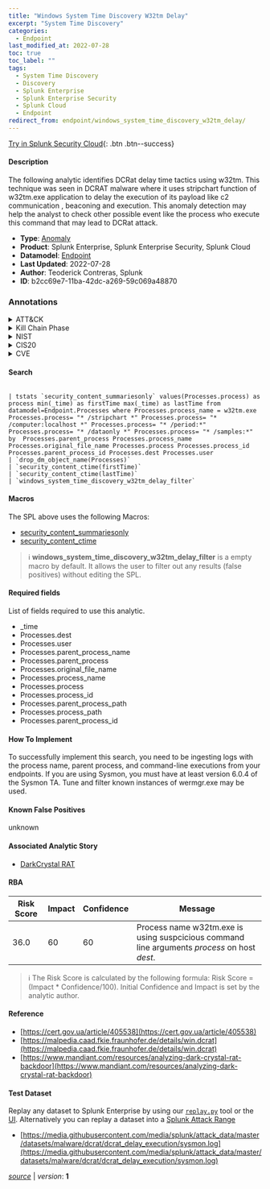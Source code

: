 ```yaml
---
title: "Windows System Time Discovery W32tm Delay"
excerpt: "System Time Discovery"
categories:
  - Endpoint
last_modified_at: 2022-07-28
toc: true
toc_label: ""
tags:
  - System Time Discovery
  - Discovery
  - Splunk Enterprise
  - Splunk Enterprise Security
  - Splunk Cloud
  - Endpoint
redirect_from: endpoint/windows_system_time_discovery_w32tm_delay/
---
```




[Try in Splunk Security Cloud](https://www.splunk.com/en_us/cyber-security.html){: .btn .btn--success}

#### Description

The following analytic identifies DCRat delay time tactics using w32tm. This technique was seen in DCRAT malware where it uses stripchart function of w32tm.exe application to delay the execution of its payload like c2 communication , beaconing and execution. This anomaly detection may help the analyst to check other possible event like the process who execute this command that may lead to DCRat attack.

- **Type**: [Anomaly](https://github.com/splunk/security_content/wiki/Detection-Analytic-Types)
- **Product**: Splunk Enterprise, Splunk Enterprise Security, Splunk Cloud
- **Datamodel**: [Endpoint](https://docs.splunk.com/Documentation/CIM/latest/User/Endpoint)
- **Last Updated**: 2022-07-28
- **Author**: Teoderick Contreras, Splunk
- **ID**: b2cc69e7-11ba-42dc-a269-59c069a48870

### Annotations
<details>
  <summary>ATT&CK</summary>

<div markdown="1">

#### [ATT&CK](https://attack.mitre.org/)

| ID          | Technique   | Tactic         |
| ----------- | ----------- |--------------- |
| [T1124](https://attack.mitre.org/techniques/T1124/) | System Time Discovery | Discovery |

</div>
</details>


<details>
  <summary>Kill Chain Phase</summary>

<div markdown="1">

* Reconnaissance


</div>
</details>


<details>
  <summary>NIST</summary>

<div markdown="1">

* DE.CM



</div>
</details>

<details>
  <summary>CIS20</summary>

<div markdown="1">

* CIS 3
* CIS 5
* CIS 16



</div>
</details>

<details>
  <summary>CVE</summary>

<div markdown="1">


</div>
</details>


#### Search

```

| tstats `security_content_summariesonly` values(Processes.process) as process min(_time) as firstTime max(_time) as lastTime from datamodel=Endpoint.Processes where Processes.process_name = w32tm.exe Processes.process= "* /stripchart *" Processes.process= "* /computer:localhost *" Processes.process= "* /period:*" Processes.process= "* /dataonly *" Processes.process= "* /samples:*" by  Processes.parent_process Processes.process_name Processes.original_file_name Processes.process Processes.process_id Processes.parent_process_id Processes.dest Processes.user 
| `drop_dm_object_name(Processes)` 
| `security_content_ctime(firstTime)` 
| `security_content_ctime(lastTime)` 
| `windows_system_time_discovery_w32tm_delay_filter`
```

#### Macros
The SPL above uses the following Macros:
* [security_content_summariesonly](https://github.com/splunk/security_content/blob/develop/macros/security_content_summariesonly.yml)
* [security_content_ctime](https://github.com/splunk/security_content/blob/develop/macros/security_content_ctime.yml)

> :information_source:
> **windows_system_time_discovery_w32tm_delay_filter** is a empty macro by default. It allows the user to filter out any results (false positives) without editing the SPL.



#### Required fields
List of fields required to use this analytic.
* _time
* Processes.dest
* Processes.user
* Processes.parent_process_name
* Processes.parent_process
* Processes.original_file_name
* Processes.process_name
* Processes.process
* Processes.process_id
* Processes.parent_process_path
* Processes.process_path
* Processes.parent_process_id



#### How To Implement
To successfully implement this search, you need to be ingesting logs with the process name, parent process, and command-line executions from your endpoints. If you are using Sysmon, you must have at least version 6.0.4 of the Sysmon TA. Tune and filter known instances of wermgr.exe may be used.
#### Known False Positives
unknown

#### Associated Analytic Story
* [DarkCrystal RAT](/stories/darkcrystal_rat)




#### RBA

| Risk Score  | Impact      | Confidence   | Message      |
| ----------- | ----------- |--------------|--------------|
| 36.0 | 60 | 60 | Process name w32tm.exe is using suspcicious command line arguments $process$ on host $dest$. |


> :information_source:
> The Risk Score is calculated by the following formula: Risk Score = (Impact * Confidence/100). Initial Confidence and Impact is set by the analytic author.


#### Reference

* [https://cert.gov.ua/article/405538](https://cert.gov.ua/article/405538)
* [https://malpedia.caad.fkie.fraunhofer.de/details/win.dcrat](https://malpedia.caad.fkie.fraunhofer.de/details/win.dcrat)
* [https://www.mandiant.com/resources/analyzing-dark-crystal-rat-backdoor](https://www.mandiant.com/resources/analyzing-dark-crystal-rat-backdoor)



#### Test Dataset
Replay any dataset to Splunk Enterprise by using our [`replay.py`](https://github.com/splunk/attack_data#using-replaypy) tool or the [UI](https://github.com/splunk/attack_data#using-ui).
Alternatively you can replay a dataset into a [Splunk Attack Range](https://github.com/splunk/attack_range#replay-dumps-into-attack-range-splunk-server)

* [https://media.githubusercontent.com/media/splunk/attack_data/master/datasets/malware/dcrat/dcrat_delay_execution/sysmon.log](https://media.githubusercontent.com/media/splunk/attack_data/master/datasets/malware/dcrat/dcrat_delay_execution/sysmon.log)



[*source*](https://github.com/splunk/security_content/tree/develop/detections/endpoint/windows_system_time_discovery_w32tm_delay.yml) \| *version*: **1**
